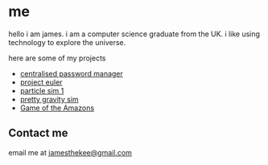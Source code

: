 
# me

hello i am james.
i am a computer science graduate from the UK. i like using technology to explore the universe.

here are some of my projects

- [centralised password manager](https://github.com/jamesthekee/password-manager)
- [project euler](https://github.com/jamesthekee/project-euler)
- [particle sim 1](https://jamesthekee.github.io/quintballs/index.html)
- [pretty gravity sim](https://jamesthekee.github.io/cursorGrav/index.html)
- [Game of the Amazons](https://jamesthekee.github.io/amazons)

## Contact me
email me at jamesthekee@gmail.com

